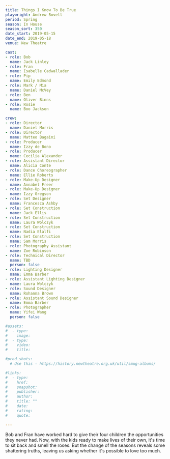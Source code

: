 ```yaml
---
title: Things I Know To Be True
playwright: Andrew Bovell
period: Spring
season: In House
season_sort: 350
date_start: 2019-05-15
date_end: 2019-05-18
venue: New Theatre

cast:
- role: Bob
  name: Jack Linley
- role: Fran
  name: Isabelle Cadwallader
- role: Pip
  name: Emily Edmond
- role: Mark / Mia
  name: Daniel McVey
- role: Ben
  name: Oliver Binns
- role: Rosie
  name: Boo Jackson

crew:
- role: Director
  name: Daniel Morris
- role: Director
  name: Matteo Bagaini
- role: Producer
  name: Izzy de Bono
- role: Producer
  name: Cecilia Alexander
- role: Assistant Director
  name: Alicia Conte
- role: Dance Choreographer
  name: Ellie Roberts
- role: Make-Up Designer
  name: Annabel Freer
- role: Make-Up Designer
  name: Izzy Gregson
- role: Set Designer
  name: Francesca Ashby
- role: Set Construction
  name: Jack Ellis
- role: Set Construction
  name: Laura Wolczyk
- role: Set Construction
  name: Nadia Elalfi
- role: Set Construction
  name: Sam Morris
- role: Photography Assistant
  name: Zoe Robinson
- role: Technical Director
  name: TBD
  person: false
- role: Lighting Designer
  name: Emma Barber
- role: Assistant Lighting Designer
  name: Laura Wolczyk
- role: Sound Designer
  name: Rohanna Brown
- role: Assistant Sound Designer
  name: Emma Barber
- role: Photographer
  name: Yifei Wang
  person: false

#assets:
#  - type:
#    image:
#  - type:
#    video:
#    title:

#prod_shots:
  # Use this - https://history.newtheatre.org.uk/util/smug-albums/

#links:
#  - type:
#    href:
#    snapshot:
#    publisher:
#    author:
#    title: ""
#    date:
#    rating:
#    quote:

---
```


Bob and Fran have worked hard to give their four children the opportunities they never had. Now, with the kids ready to make lives of their own, it's time to sit back and smell the roses. But the change of the seasons reveals some shattering truths, leaving us asking whether it's possible to love too much.
